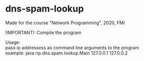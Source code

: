 # dns-spam-lookup
Made for the course "Network Programming", 2020, FMI 

!IMPORTANT!: Compile the program <br>

Usage: <br>
  pass ip addressess as command line arguments to the program <br>
  example: java np.dns.spam.lookup.Main 127.0.0.1 127.0.0.2
  
